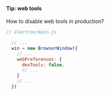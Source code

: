 #### Tip: web tools

How to disable web tools in production?

```javascript
// electron/main.js

  // ...
  win = new BrowserWindow({
    // ...
    webPreferences: {
      devTools: false,
      // ...
    }
    // ...
  })
```

<aside class="notes">
</aside>
